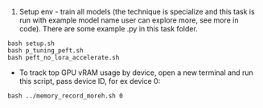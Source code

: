 1. Setup env - train all models (the technique is specialize and this task is run with example model name user can explore more, see more in code). There are some example .py in this task folder.
```
bash setup.sh
bash p_tuning_peft.sh
bash peft_no_lora_accelerate.sh
```
* To track top GPU vRAM usage by device, open a new terminal and run this script, pass device ID, for ex device 0:
```
bash ../memory_record_moreh.sh 0
```
